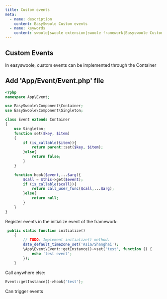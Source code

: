 ```yaml
---
title: Custom events
meta:
  - name: description
    content: EasySwoole Custom events
  - name: keywords
    content: swoole|swoole extension|swoole framework|Easyswoole Custom events|swoole frame|EasySwoole
---
```


## Custom Events
In easyswoole, custom events can be implemented through the Container

## Add 'App/Event/Event.php' file
```php
<?php
namespace App\Event;

use EasySwoole\Component\Container;
use EasySwoole\Component\Singleton;

class Event extends Container
{
    use Singleton;
    function set($key, $item)
    {
        if (is_callable($item)){
            return parent::set($key, $item);
        }else{
            return false;
        }
    }

    function hook($event,...$arg){
        $call = $this->get($event);
        if (is_callable($call)){
            return call_user_func($call,...$arg);
        }else{
            return null;
        }
    }
}
```
Register events in the initialize event of the framework:
```php
 public static function initialize()
    {
        // TODO: Implement initialize() method.
        date_default_timezone_set('Asia/Shanghai');
        \App\Event\Event::getInstance()->set('test', function () {
            echo 'test event';
        });
    }
```

Call anywhere else:
```php
Event::getInstance()->hook('test');
```
Can trigger events
